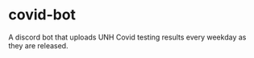 # covid-bot
A discord bot that uploads UNH Covid testing results every weekday as they are released.
